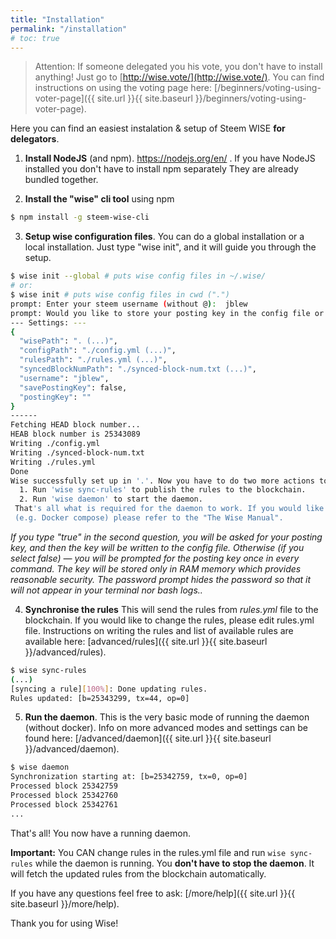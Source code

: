 ```yaml
---
title: "Installation"
permalink: "/installation"
# toc: true
---
```


> Attention: If someone delegated you his vote, you don't have to install anything! Just go to [http://wise.vote/](http://wise.vote/). You can find instructions on using the voting page here: [/beginners/voting-using-voter-page]({{ site.url }}{{ site.baseurl }}/beginners/voting-using-voter-page).

Here you can find an easiest instalation & setup of Steem WISE **for delegators**.



1. **Install NodeJS** (and npm). https://nodejs.org/en/ . If you have NodeJS installed you don't have to install npm separately They are already bundled together.

   

2. **Install the "wise" cli tool** using npm

```bash
$ npm install -g steem-wise-cli
```



3. **Setup wise configuration files**. You can do a global installation or a local installation. Just type "wise init", and it will guide you through the setup.

```bash
$ wise init --global # puts wise config files in ~/.wise/
# or:
$ wise init # puts wise config files in cwd (".")
prompt: Enter your steem username (without @):  jblew
prompt: Would you like to store your posting key in the config file or type it manually for every command? Type "true" to save or "false" to be asked for it in every command.:  false
--- Settings: ---
{
  "wisePath": ". (...)",
  "configPath": "./config.yml (...)",
  "rulesPath": "./rules.yml (...)",
  "syncedBlockNumPath": "./synced-block-num.txt (...)",
  "username": "jblew",
  "savePostingKey": false,
  "postingKey": ""
}
------
Fetching HEAD block number...
HEAB block number is 25343089
Writing ./config.yml
Writing ./synced-block-num.txt
Writing ./rules.yml
Done
Wise successfully set up in '.'. Now you have to do two more actions to start the daemon: 
  1. Run 'wise sync-rules' to publish the rules to the blockchain.
  2. Run 'wise daemon' to start the daemon.
 That's all what is required for the daemon to work. If you would like a more complex setup 
 (e.g. Docker compose) please refer to the "The Wise Manual".
```

_If you type "true" in the second question, you will be asked for your posting key, and then the key will be written to the config file. Otherwise (if you select false) — you will be prompted for the posting key once in every command. The key will be stored only in RAM memory which provides reasonable security. The password prompt hides the password so that it will not appear in your terminal nor bash logs.._



4. **Synchronise the rules** This will send the rules from *rules.yml* file to the blockchain. If you would like to change the rules, please edit rules.yml file. Instructions on writing the rules and list of available rules are available here:  [advanced/rules]({{ site.url }}{{ site.baseurl }}/advanced/rules).

```bash
$ wise sync-rules
(...)
[syncing a rule][100%]: Done updating rules.
Rules updated: [b=25343299, tx=44, op=0]
```



5. **Run the daemon**. This is the very basic mode of running the daemon (without docker). Info on more advanced modes and settings can be found here: [/advanced/daemon]({{ site.url }}{{ site.baseurl }}/advanced/daemon).

```bash
$ wise daemon
Synchronization starting at: [b=25342759, tx=0, op=0]
Processed block 25342759
Processed block 25342760
Processed block 25342761
...

```



That's all! You now have a running daemon.

**Important:** You CAN change rules in the rules.yml file and run `wise sync-rules` while the daemon is running. You **don't have to stop the daemon**. It will fetch the updated rules from the blockchain automatically.



If you have any questions feel free to ask: [/more/help]({{ site.url }}{{ site.baseurl }}/more/help).

Thank you for using Wise!